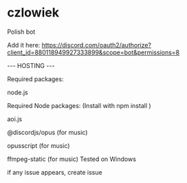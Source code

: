 # czlowiek
Polish bot

Add it here: https://discord.com/oauth2/authorize?client_id=880118949927333899&scope=bot&permissions=8

--- HOSTING ---

Required packages:

node.js

Required Node packages: (Install with npm install <name>)

aoi.js


  @discordjs/opus (for music)

  opusscript (for music)

  ffmpeg-static (for music)
Tested on Windows

  if any issue appears, create issue
